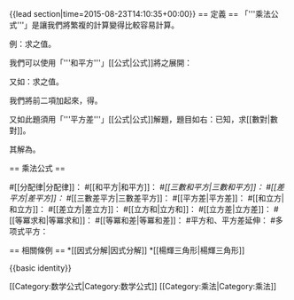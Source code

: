 {{lead section|time=2015-08-23T14:10:35+00:00}}
== 定義 ==
「'''乘法公式'''」是讓我們將繁複的計算變得比較容易計算。

例：求<math>403^2\,\!</math>之值。

我們可以使用「'''和平方'''」[[公式|公式]]將之展開：<math>(400+3)^2=400^2+2\times400\times3+3^2=160000+2400+9=162409\,\!</math>

又如：求<math>{1 \over 389}+{{390\times388} \over 389}-379\,\!</math>之值。

我們將前二項加起來，得<math>{{389^2} \over 389}-379=10\,\!</math>。

又如此題須用「'''平方差'''」[[公式|公式]]解題，題目如右：已知<math>(3+1)(3-1)(3^2+1)(3^4+1)(3^8+1)={{3^n-1} \over k}\,\!</math>，求[[數對|數對]]<math>(n,k)\,\!</math>。

其解為<math>(16,1)\,\!</math>。

== 乘法公式 ==

#[[分配律|分配律]]：<math>(a+b)(c+d)=ac+ad+bc+bd\,\!</math>
#[[和平方|和平方]]：<math>(a+b)^2=a^2+2ab+b^2\,\!</math>
#*[[三數和平方|三數和平方]]：<math>(a+b+c)^2=a^2+b^2+c^2+2ab+2bc+2ca\,\!</math>
#[[差平方|差平方]]：<math>(a-b)^2=a^2-2ab+b^2\,\!</math>
#*[[三數差平方|三數差平方]]：<math>(a-b-c)^2=a^2+b^2+c^2-2ab-2ac+2cb\,\!</math>
#[[平方差|平方差]]：<math>a^2-b^2=(a+b)(a-b)\,\!</math>
#[[和立方|和立方]]：<math>(a+b)^3=a^3+3a^2b+3ab^2+b^3\,\!</math>
#[[差立方|差立方]]：<math>(a-b)^3=a^3-3a^2b+3ab^2-b^3\,\!</math>
#[[立方和|立方和]]：<math>a^3+b^3=(a+b)(a^2-ab+b^2)\,\!</math>
#[[立方差|立方差]]：<math>a^3-b^3=(a-b)(a^2+ab+b^2)\,\!</math>
#[[等冪求和|等冪求和]]：<math>a^3+b^3+c^3-3abc=(a+b+c)(a^2+b^2+c^2-ab-bc-ca)\,\!</math>
#[[等冪和差|等冪和差]]：<math>a^4+a^2b^2+b^4=(a^2+ab+b^2)(a^2-ab+b^2)\,\!</math>
#平方和、平方差延伸：<math>a^2+b^2=(a+b)^2-2ab=(a-b)^2+2ab\,\!</math>
#多项式平方：<math>(a+b+c+d)^2=a^2+b^2+c^2+d^2+2ab+2ac+2ad+2bc+2bd+2cd\,\!</math>

== 相關條例 ==
*[[因式分解|因式分解]]
*[[楊輝三角形|楊輝三角形]]

{{basic identity}}

[[Category:数学公式|Category:数学公式]]
[[Category:乘法|Category:乘法]]